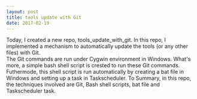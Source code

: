 ```yaml
---
layout: post
title: tools update with Git
date: 2017-02-19
---
```

Today, I created a new repo, tools_update_with_git. In this repo, I implemented a mechanism to automatically update the tools (or any other files) with Git.  
The Git commands are run under Cygwin environment in Windows. What's more, a simple bash shell script is crested to run these Git commands. 
Futhermode, this shell script is run automatically by creating a bat file  in Windows and setting up a task in Taskscheduler.
To Summary, in this repo, the techniques involved are Git, Bash shell scripts, bat file and Taskscheduler task. 
